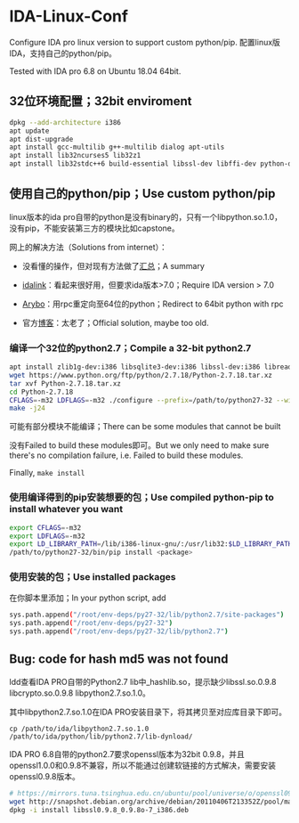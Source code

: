 # IDA-Linux-Conf
Configure IDA pro linux version to support custom python/pip. 配置linux版IDA，支持自己的python/pip。

Tested with IDA pro 6.8 on Ubuntu 18.04 64bit.

## 32位环境配置；32bit enviroment
```bash
dpkg --add-architecture i386
apt update
apt dist-upgrade
apt install gcc-multilib g++-multilib dialog apt-utils
apt install lib32ncurses5 lib32z1
apt install lib32stdc++6 build-essential libssl-dev libffi-dev python-dev libssl-dev libgcc1:i386 zlib1g:i386
```

## 使用自己的python/pip；Use custom python/pip
linux版本的ida pro自带的python是没有binary的，只有一个libpython.so.1.0，没有pip，不能安装第三方的模块比如capstone。

网上的解决方法（Solutions from internet）：

  - 没看懂的操作，但对现有方法做了[汇总](https://duksctf.github.io/2017/03/15/Make-IDA-Pro-Great-Again.html)；A summary
  
  - [idalink](https://github.com/zardus/idalink)：看起来很好用，但要求ida版本>7.0；Require IDA version > 7.0
  

  - [Arybo](https://pythonhosted.org/arybo/integration.html)：用rpc重定向至64位的python；Redirect to 64bit python with rpc
  
  - 官方[博客](https://www.hex-rays.com/blog/installing-pip-packages-and-using-them-from-ida-on-a-64-bit-machine/)：太老了；Official solution, maybe too old.

### 编译一个32位的python2.7；Compile a 32-bit python2.7
```bash
apt install zlib1g-dev:i386 libsqlite3-dev:i386 libssl-dev:i386 libreadline-dev:i386 libncurses5-dev:i386 libffi-dev:i386 libbz2-dev:i386 libgcc1:i386 zlib1g:i386 libc6-dev-i386
wget https://www.python.org/ftp/python/2.7.18/Python-2.7.18.tar.xz
tar xvf Python-2.7.18.tar.xz
cd Python-2.7.18
CFLAGS=-m32 LDFLAGS=-m32 ./configure --prefix=/path/to/python27-32 --with-system-ffi --with-ensurepip=install
make -j24
```
可能有部分模块不能编译；There can be some modules that cannot be built

没有Failed to build these modules即可。But we only need to make sure there's no compilation failure, i.e. Failed to build these modules.

Finally, `make install`

### 使用编译得到的pip安装想要的包；Use compiled python-pip to install whatever you want
```bash
export CFLAGS=-m32
export LDFLAGS=-m32
export LD_LIBRARY_PATH=/lib/i386-linux-gnu/:/usr/lib32:$LD_LIBRARY_PATH
/path/to/python27-32/bin/pip install <package>
```
### 使用安装的包；Use installed packages
在你脚本里添加；In your python script, add
```bash
sys.path.append("/root/env-deps/py27-32/lib/python2.7/site-packages") 
sys.path.append("/root/env-deps/py27-32") 
sys.path.append("/root/env-deps/py27-32/lib/python2.7")
```



## Bug: code for hash md5 was not found
ldd查看IDA PRO自带的Python2.7 lib中_hashlib.so，提示缺少libssl.so.0.9.8 libcrypto.so.0.9.8 libpython2.7.so.1.0。

其中libpython2.7.so.1.0在IDA PRO安装目录下，将其拷贝至对应库目录下即可。
```
cp /path/to/ida/libpython2.7.so.1.0 /path/to/ida/python/lib/python2.7/lib-dynload/
```

IDA PRO 6.8自带的python2.7要求openssl版本为32bit 0.9.8，并且openssl1.0.0和0.9.8不兼容，所以不能通过创建软链接的方式解决，需要安装openssl0.9.8版本。

```bash
# https://mirrors.tuna.tsinghua.edu.cn/ubuntu/pool/universe/o/openssl098/libssl0.9.8_0.9.8o-7_i386.deb
wget http://snapshot.debian.org/archive/debian/20110406T213352Z/pool/main/o/openssl098/libssl0.9.8_0.9.8o-7_i386.deb
dpkg -i install libssl0.9.8_0.9.8o-7_i386.deb
```
